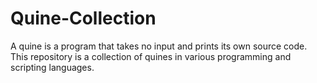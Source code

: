 # Quine-Collection
A quine is a program that takes no input and prints its own source code. This repository is a collection of quines in various programming and scripting languages.
